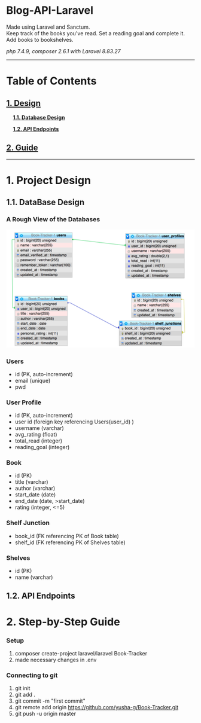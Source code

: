 # Blog-API-Laravel
<p>

Made using Laravel and Sanctum. <br>
Keep track of the books you've read. Set a reading goal and complete it. Add books to bookshelves.

_php 7.4.9, composer 2.6.1 with Laravel 8.83.27_

</p>
<hr>

# Table of Contents

## [1. Design](#1-project-design)

&ensp;&ensp; **[1.1. Database Design](#11-database-design)**

&ensp;&ensp; **[1.2. API Endpoints](#12-api-endpoints)**

## [2. Guide](#2-step-by-step-guide)

<hr>

# 1. Project Design

## 1.1. DataBase Design

### A Rough View of the Databases

![database design](/assets/DB%20Design.png)

### Users

-   id (PK, auto-increment)
-   email (unique)
-   pwd

### User Profile

-   id (PK, auto-increment)
-   user id (foreign key referencing Users(user_id) )
-   username (varchar)
-   avg_rating (float)
-   total_read (integer)
-   reading_goal (integer)

### Book
-   id (PK)
-   title (varchar)
-   author (varchar)
-   start_date (date)
-   end_date (date, >start_date)
-   rating (integer, <=5)

### Shelf Junction
-   book_id (FK referencing PK of Book table)
-   shelf_id (FK referencing PK of Shelves table)

### Shelves
-   id (PK)
-   name (varchar)


## 1.2. API Endpoints

# 2. Step-by-Step Guide 

### Setup
1. composer create-project laravel/laravel Book-Tracker
2. made necessary changes in .env

### Connecting to git
1. git init
2. git add .
3. git commit -m "first commit"
4. git remote add origin https://github.com/yusha-g/Book-Tracker.git 
5. git push -u origin master
